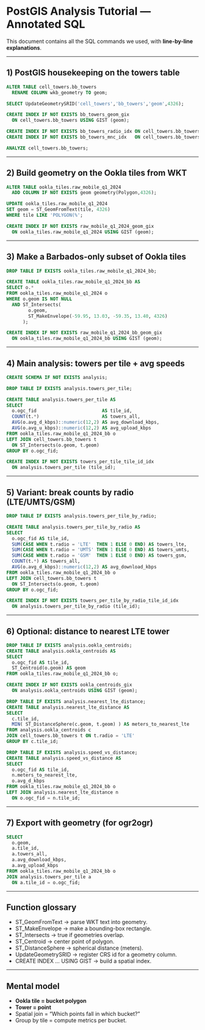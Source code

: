 # PostGIS Analysis Tutorial — Annotated SQL

This document contains all the SQL commands we used, with **line-by-line explanations**.

---

## 1) PostGIS housekeeping on the towers table

```sql
ALTER TABLE cell_towers.bb_towers
  RENAME COLUMN wkb_geometry TO geom;

SELECT UpdateGeometrySRID('cell_towers','bb_towers','geom',4326);

CREATE INDEX IF NOT EXISTS bb_towers_geom_gix
  ON cell_towers.bb_towers USING GIST (geom);

CREATE INDEX IF NOT EXISTS bb_towers_radio_idx ON cell_towers.bb_towers (radio);
CREATE INDEX IF NOT EXISTS bb_towers_mnc_idx   ON cell_towers.bb_towers (mnc);

ANALYZE cell_towers.bb_towers;
```

---

## 2) Build geometry on the Ookla tiles from WKT

```sql
ALTER TABLE ookla_tiles.raw_mobile_q1_2024
  ADD COLUMN IF NOT EXISTS geom geometry(Polygon,4326);

UPDATE ookla_tiles.raw_mobile_q1_2024
SET geom = ST_GeomFromText(tile, 4326)
WHERE tile LIKE 'POLYGON(%';

CREATE INDEX IF NOT EXISTS raw_mobile_q1_2024_geom_gix
  ON ookla_tiles.raw_mobile_q1_2024 USING GIST (geom);
```

---

## 3) Make a Barbados-only subset of Ookla tiles

```sql
DROP TABLE IF EXISTS ookla_tiles.raw_mobile_q1_2024_bb;

CREATE TABLE ookla_tiles.raw_mobile_q1_2024_bb AS
SELECT o.*
FROM ookla_tiles.raw_mobile_q1_2024 o
WHERE o.geom IS NOT NULL
  AND ST_Intersects(
        o.geom,
        ST_MakeEnvelope(-59.95, 13.03, -59.35, 13.40, 4326)
      );

CREATE INDEX IF NOT EXISTS raw_mobile_q1_2024_bb_geom_gix
  ON ookla_tiles.raw_mobile_q1_2024_bb USING GIST (geom);
```

---

## 4) Main analysis: towers per tile + avg speeds

```sql
CREATE SCHEMA IF NOT EXISTS analysis;

DROP TABLE IF EXISTS analysis.towers_per_tile;

CREATE TABLE analysis.towers_per_tile AS
SELECT
  o.ogc_fid                        AS tile_id,
  COUNT(t.*)                       AS towers_all,
  AVG(o.avg_d_kbps)::numeric(12,2) AS avg_download_kbps,
  AVG(o.avg_u_kbps)::numeric(12,2) AS avg_upload_kbps
FROM ookla_tiles.raw_mobile_q1_2024_bb o
LEFT JOIN cell_towers.bb_towers t
  ON ST_Intersects(o.geom, t.geom)
GROUP BY o.ogc_fid;

CREATE INDEX IF NOT EXISTS towers_per_tile_tile_id_idx
  ON analysis.towers_per_tile (tile_id);
```

---

## 5) Variant: break counts by radio (LTE/UMTS/GSM)

```sql
DROP TABLE IF EXISTS analysis.towers_per_tile_by_radio;

CREATE TABLE analysis.towers_per_tile_by_radio AS
SELECT
  o.ogc_fid AS tile_id,
  SUM(CASE WHEN t.radio = 'LTE'  THEN 1 ELSE 0 END) AS towers_lte,
  SUM(CASE WHEN t.radio = 'UMTS' THEN 1 ELSE 0 END) AS towers_umts,
  SUM(CASE WHEN t.radio = 'GSM'  THEN 1 ELSE 0 END) AS towers_gsm,
  COUNT(t.*) AS towers_all,
  AVG(o.avg_d_kbps)::numeric(12,2) AS avg_download_kbps
FROM ookla_tiles.raw_mobile_q1_2024_bb o
LEFT JOIN cell_towers.bb_towers t
  ON ST_Intersects(o.geom, t.geom)
GROUP BY o.ogc_fid;

CREATE INDEX IF NOT EXISTS towers_per_tile_by_radio_tile_id_idx
  ON analysis.towers_per_tile_by_radio (tile_id);
```

---

## 6) Optional: distance to nearest LTE tower

```sql
DROP TABLE IF EXISTS analysis.ookla_centroids;
CREATE TABLE analysis.ookla_centroids AS
SELECT
  o.ogc_fid AS tile_id,
  ST_Centroid(o.geom) AS geom
FROM ookla_tiles.raw_mobile_q1_2024_bb o;

CREATE INDEX IF NOT EXISTS ookla_centroids_gix
  ON analysis.ookla_centroids USING GIST (geom);

DROP TABLE IF EXISTS analysis.nearest_lte_distance;
CREATE TABLE analysis.nearest_lte_distance AS
SELECT
  c.tile_id,
  MIN( ST_DistanceSphere(c.geom, t.geom) ) AS meters_to_nearest_lte
FROM analysis.ookla_centroids c
JOIN cell_towers.bb_towers t ON t.radio = 'LTE'
GROUP BY c.tile_id;

DROP TABLE IF EXISTS analysis.speed_vs_distance;
CREATE TABLE analysis.speed_vs_distance AS
SELECT
  o.ogc_fid AS tile_id,
  n.meters_to_nearest_lte,
  o.avg_d_kbps
FROM ookla_tiles.raw_mobile_q1_2024_bb o
LEFT JOIN analysis.nearest_lte_distance n
  ON o.ogc_fid = n.tile_id;
```

---

## 7) Export with geometry (for ogr2ogr)

```sql
SELECT
  o.geom,
  a.tile_id,
  a.towers_all,
  a.avg_download_kbps,
  a.avg_upload_kbps
FROM ookla_tiles.raw_mobile_q1_2024_bb o
JOIN analysis.towers_per_tile a
  ON a.tile_id = o.ogc_fid;
```

---

## Function glossary

- ST_GeomFromText → parse WKT text into geometry.  
- ST_MakeEnvelope → make a bounding-box rectangle.  
- ST_Intersects → true if geometries overlap.  
- ST_Centroid → center point of polygon.  
- ST_DistanceSphere → spherical distance (meters).  
- UpdateGeometrySRID → register CRS id for a geometry column.  
- CREATE INDEX … USING GIST → build a spatial index.  

---

## Mental model

- **Ookla tile = bucket polygon**  
- **Tower = point**  
- Spatial join = “Which points fall in which bucket?”  
- Group by tile = compute metrics per bucket.  
